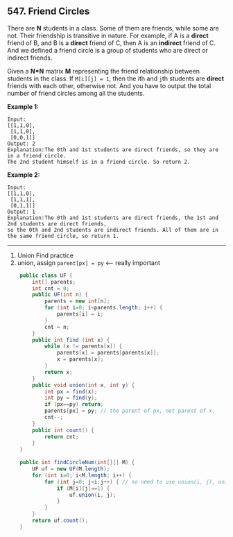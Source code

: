 ## 547. Friend Circles

There are **N** students in a class. Some of them are friends, while some are not. Their friendship is transitive in nature. For example, if A is a **direct** friend of B, and B is a **direct** friend of C, then A is an **indirect** friend of C. And we defined a friend circle is a group of students who are direct or indirect friends.

Given a **N\*N** matrix **M** representing the friend relationship between students in the class. If `M[i][j] = 1`, then the ith and `j`th students are **direct** friends with each other, otherwise not. And you have to output the total number of friend circles among all the students.

**Example 1:**

```
Input: 
[[1,1,0],
 [1,1,0],
 [0,0,1]]
Output: 2
Explanation:The 0th and 1st students are direct friends, so they are in a friend circle. 
The 2nd student himself is in a friend circle. So return 2.
```



**Example 2:**

```
Input: 
[[1,1,0],
 [1,1,1],
 [0,1,1]]
Output: 1
Explanation:The 0th and 1st students are direct friends, the 1st and 2nd students are direct friends, 
so the 0th and 2nd students are indirect friends. All of them are in the same friend circle, so return 1.
```

---

1. Union Find practice
2. union, assign `parent[px] = py` <—— really important

```java
    public class UF {
        int[] parents;
        int cnt = 0;    
        public UF(int n) {
            parents = new int[n];
            for (int i=0; i<parents.length; i++) {
                parents[i] = i;
            }
            cnt = n;
        }
        public int find (int x) {
            while (x != parents[x]) {
                parents[x] = parents[parents[x]];
                x = parents[x];
            }
            return x;
        }
        public void union(int x, int y) {
            int px = find(x);
            int py = find(y);
            if (px==py) return;
            parents[px] = py; // the parent of px, not parent of x.
            cnt--;
        }
        public int count() {
            return cnt;
        }
    }
    
    public int findCircleNum(int[][] M) {
        UF uf = new UF(M.length);        
        for (int i=0; i<M.length; i++) {
            for (int j=0; j<i;j++) { // no need to use union(i, j), union(j, i)
                if (M[i][j]==1) {
                    uf.union(i, j);
                }
            }
        }
        return uf.count();
    }
```

